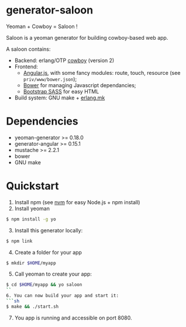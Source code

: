 generator-saloon
================

Yeoman + Cowboy = Saloon !

Saloon is a yeoman generator for building cowboy-based web app.

A saloon contains:
* Backend: erlang/OTP [cowboy](https://github.com/ninenines/cowboy) (version 2)
* Frontend:
  * [Angular.js](https://angularjs.org/), with some fancy modules:
  route, touch, resource (see `priv/www/bower.json`);
  * [Bower](http://bower.io/) for managing Javascript dependancies;
  * [Bootstrap SASS](https://github.com/twbs/bootstrap-sass) for easy HTML
* Build system: GNU make + [erlang.mk](http://erlang.mk/)

# Dependencies

* yeoman-generator >= 0.18.0
* generator-angular >= 0.15.1
* mustache >= 2.2.1
* bower
* GNU make

# Quickstart

1. Install npm (see [nvm](https://github.com/creationix/nvm) for easy Node.js + npm install)
2. Install yeoman
```sh
$ npm install -g yo
```
3. Install this generator locally:
```sh
$ npm link
```
4. Create a folder for your app
```sh
$ mkdir $HOME/myapp
```
5. Call yeoman to create your app:
```sh
$ cd $HOME/myapp && yo saloon
``
6. You can now build your app and start it:
```sh
$ make && ./start.sh
```
7. You app is running and accessible on port 8080.
